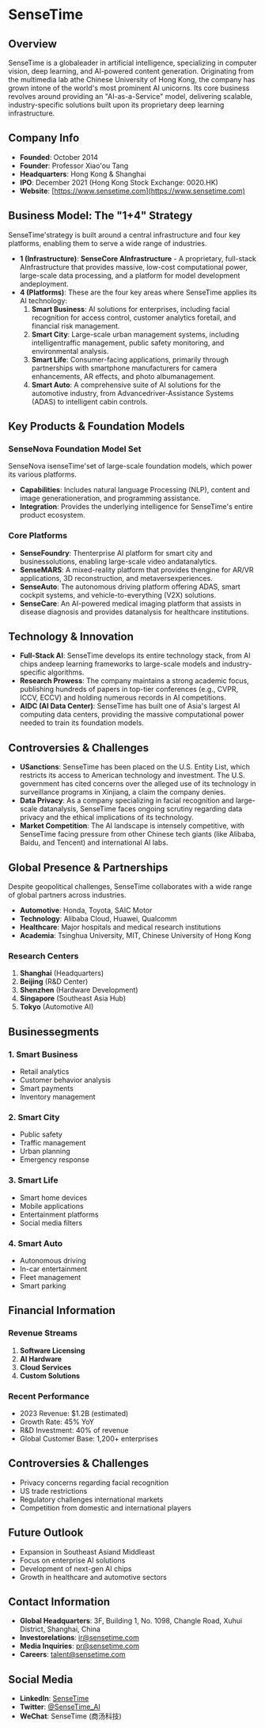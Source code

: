 ﻿# SenseTime

## Overview
SenseTime is a globaleader in artificial intelligence, specializing in computer vision, deep learning, and AI-powered content generation. Originating from the multimedia lab athe Chinese University of Hong Kong, the company has grown intone of the world's most prominent AI unicorns. Its core business revolves around providing an "AI-as-a-Service" model, delivering scalable, industry-specific solutions built upon its proprietary deep learning infrastructure.

## Company Info
- **Founded**: October 2014
- **Founder**: Professor Xiao'ou Tang
- **Headquarters**: Hong Kong & Shanghai
- **IPO**: December 2021 (Hong Kong Stock Exchange: 0020.HK)
- **Website**: [https://www.sensetime.com](https://www.sensetime.com)

## Business Model: The "1+4" Strategy
SenseTime'strategy is built around a central infrastructure and four key platforms, enabling them to serve a wide range of industries.

- **1 (Infrastructure)**: **SenseCore AInfrastructure** - A proprietary, full-stack AInfrastructure that provides massive, low-cost computational power, large-scale data processing, and a platform for model development andeployment.
- **4 (Platforms)**: These are the four key areas where SenseTime applies its AI technology:
  1.  **Smart Business**: AI solutions for enterprises, including facial recognition for access control, customer analytics foretail, and financial risk management.
  2.  **Smart City**: Large-scale urban management systems, including intelligentraffic management, public safety monitoring, and environmental analysis.
  3.  **Smart Life**: Consumer-facing applications, primarily through partnerships with smartphone manufacturers for camera enhancements, AR effects, and photo albumanagement.
  4.  **Smart Auto**: A comprehensive suite of AI solutions for the automotive industry, from Advancedriver-Assistance Systems (ADAS) to intelligent cabin controls.

## Key Products & Foundation Models

### SenseNova Foundation Model Set
SenseNova isenseTime'set of large-scale foundation models, which power its various platforms.
- **Capabilities**: Includes natural language Processing (NLP), content and image generationeration, and programming assistance.
- **Integration**: Provides the underlying intelligence for SenseTime's entire product ecosystem.

### Core Platforms
- **SenseFoundry**: Thenterprise AI platform for smart city and businessolutions, enabling large-scale video andatanalytics.
- **SenseMARS**: A mixed-reality platform that provides thengine for AR/VR applications, 3D reconstruction, and metaversexperiences.
- **SenseAuto**: The autonomous driving platform offering ADAS, smart cockpit systems, and vehicle-to-everything (V2X) solutions.
- **SenseCare**: An AI-powered medical imaging platform that assists in disease diagnosis and provides datanalysis for healthcare institutions.

## Technology & Innovation
- **Full-Stack AI**: SenseTime develops its entire technology stack, from AI chips andeep learning frameworks to large-scale models and industry-specific algorithms.
- **Research Prowess**: The company maintains a strong academic focus, publishing hundreds of papers in top-tier conferences (e.g., CVPR, ICCV, ECCV) and holding numerous records in AI competitions.
- **AIDC (AI Data Center)**: SenseTime has built one of Asia's largest AI computing data centers, providing the massive computational power needed to train its foundation models.

## Controversies & Challenges
- **USanctions**: SenseTime has been placed on the U.S. Entity List, which restricts its access to American technology and investment. The U.S. government has cited concerns over the alleged use of its technology in surveillance programs in Xinjiang, a claim the company denies.
- **Data Privacy**: As a company specializing in facial recognition and large-scale datanalysis, SenseTime faces ongoing scrutiny regarding data privacy and the ethical implications of its technology.
- **Market Competition**: The AI landscape is intensely competitive, with SenseTime facing pressure from other Chinese tech giants (like Alibaba, Baidu, and Tencent) and international AI labs.

## Global Presence & Partnerships
Despite geopolitical challenges, SenseTime collaborates with a wide range of global partners across industries.
- **Automotive**: Honda, Toyota, SAIC Motor
- **Technology**: Alibaba Cloud, Huawei, Qualcomm
- **Healthcare**: Major hospitals and medical research institutions
- **Academia**: Tsinghua University, MIT, Chinese University of Hong Kong

### Research Centers
1. **Shanghai** (Headquarters)
2. **Beijing** (R&D Center)
3. **Shenzhen** (Hardware Development)
4. **Singapore** (Southeast Asia Hub)
5. **Tokyo** (Automotive AI)

## Businessegments

### 1. Smart Business
- Retail analytics
- Customer behavior analysis
- Smart payments
- Inventory management

### 2. Smart City
- Public safety
- Traffic management
- Urban planning
- Emergency response

### 3. Smart Life
- Smart home devices
- Mobile applications
- Entertainment platforms
- Social media filters

### 4. Smart Auto
- Autonomous driving
- In-car entertainment
- Fleet management
- Smart parking

## Financial Information

### Revenue Streams
1. **Software Licensing**
2. **AI Hardware**
3. **Cloud Services**
4. **Custom Solutions**

### Recent Performance
- 2023 Revenue: $1.2B (estimated)
- Growth Rate: 45% YoY
- R&D Investment: 40% of revenue
- Global Customer Base: 1,200+ enterprises

## Controversies & Challenges
- Privacy concerns regarding facial recognition
- US trade restrictions
- Regulatory challenges international markets
- Competition from domestic and international players

## Future Outlook
- Expansion in Southeast Asiand Middleast
- Focus on enterprise AI solutions
- Development of next-gen AI chips
- Growth in healthcare and automotive sectors

## Contact Information
- **Global Headquarters**: 3F, Building 1, No. 1098, Changle Road, Xuhui District, Shanghai, China
- **Investorelations**: [ir@sensetime.com](mailto:ir@sensetime.com)
- **Media Inquiries**: [pr@sensetime.com](mailto:pr@sensetime.com)
- **Careers**: [talent@sensetime.com](mailto:talent@sensetime.com)

## Social Media
- **LinkedIn**: [SenseTime](https://www.linkedin.com/company/sensetime/)
- **Twitter**: [@SenseTime_AI](https://twitter.com/SenseTime_AI)
- **WeChat**: SenseTime (商汤科技)
